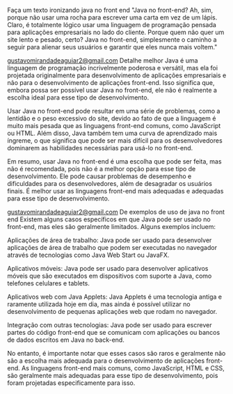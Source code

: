 Faça um texto ironizando java no front end
"Java no front-end? Ah, sim, porque não usar uma rocha para escrever uma carta em vez de um lápis. Claro, é totalmente lógico usar uma linguagem de programação pensada para aplicações empresariais no lado do cliente. Porque quem não quer um site lento e pesado, certo? Java no front-end, simplesmente o caminho a seguir para alienar seus usuários e garantir que eles nunca mais voltem."




gustavomirandadeaguiar2@gmail.com
Detalhe melhor
Java é uma linguagem de programação incrivelmente poderosa e versátil, mas ela foi projetada originalmente para desenvolvimento de aplicações empresariais e não para o desenvolvimento de aplicações front-end. Isso significa que, embora possa ser possível usar Java no front-end, ele não é realmente a escolha ideal para esse tipo de desenvolvimento.

Usar Java no front-end pode resultar em uma série de problemas, como a lentidão e o peso excessivo do site, devido ao fato de que a linguagem é muito mais pesada que as linguagens front-end comuns, como JavaScript ou HTML. Além disso, Java também tem uma curva de aprendizado mais íngreme, o que significa que pode ser mais difícil para os desenvolvedores dominarem as habilidades necessárias para usá-lo no front-end.

Em resumo, usar Java no front-end é uma escolha que pode ser feita, mas não é recomendada, pois não é a melhor opção para esse tipo de desenvolvimento. Ele pode causar problemas de desempenho e dificuldades para os desenvolvedores, além de desagradar os usuários finais. É melhor usar as linguagens front-end mais adequadas e adequadas para esse tipo de desenvolvimento.




gustavomirandadeaguiar2@gmail.com
De exemplos de uso de java no front end
Existem alguns casos específicos em que Java pode ser usado no front-end, mas eles são geralmente limitados. Alguns exemplos incluem:

Aplicações de área de trabalho: Java pode ser usado para desenvolver aplicações de área de trabalho que podem ser executadas no navegador através de tecnologias como Java Web Start ou JavaFX.

Aplicativos móveis: Java pode ser usado para desenvolver aplicativos móveis que são executados em dispositivos com suporte a Java, como telefones celulares e tablets.

Aplicativos web com Java Applets: Java Applets é uma tecnologia antiga e raramente utilizada hoje em dia, mas ainda é possível utilizar no desenvolvimento de pequenas aplicações web que rodam no navegador.

Integração com outras tecnologias: Java pode ser usado para escrever partes do código front-end que se comunicam com aplicações ou bancos de dados escritos em Java no back-end.

No entanto, é importante notar que esses casos são raros e geralmente não são a escolha mais adequada para o desenvolvimento de aplicações front-end. As linguagens front-end mais comuns, como JavaScript, HTML e CSS, são geralmente mais adequadas para esse tipo de desenvolvimento, pois foram projetadas especificamente para isso.